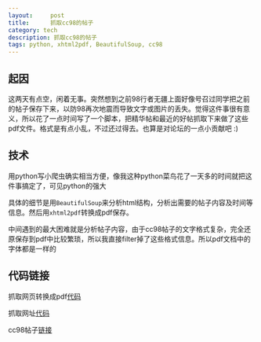 ```yaml
---
layout:     post
title:      抓取cc98的帖子
category: tech
description: 抓取cc98的帖子
tags: python, xhtml2pdf, BeautifulSoup, cc98
---
```


## 起因


这两天有点空，闲着无事。突然想到之前98行者无疆上面好像号召过同学把之前的帖子保存下来，以防98再次地震而导致文字或图片的丢失。觉得这件事很有意义，所以花了一点时间写了一个脚本，把精华帖和最近的好帖抓取下来做了这些pdf文件。格式是有点小乱，不过还过得去。也算是对论坛的一点小贡献吧 :)

## 技术


用python写小爬虫确实相当方便，像我这种python菜鸟花了一天多的时间就把这件事搞定了，可见python的强大

具体的细节是用`BeautifulSoup`来分析html结构，分析出需要的帖子内容及时间等信息。然后用`xhtml2pdf`转换成pdf保存。

中间遇到的最大困难就是分析帖子内容，由于cc98帖子的文字格式复杂，完全还原保存到pdf中比较繁琐，所以我直接filter掉了这些格式信息。所以pdf文档中的字体都是一样的

## 代码链接


抓取网页转换成pdf[代码](https://gist.github.com/2757811)

抓取网址[代码](https://gist.github.com/2757840)

cc98帖子[链接](http://www.cc98.org/dispbbs.asp?boardID=147&ID=3939213&page=)
